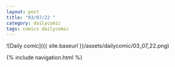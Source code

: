 ```yaml
---
layout: post
title: "03/07/22 "
category: dailycomic
tags: comics dailycomic
---
```

![Daily comic]({{ site.baseurl }}/assets/dailycomic/03_07_22.png)

{% include navigation.html %}

